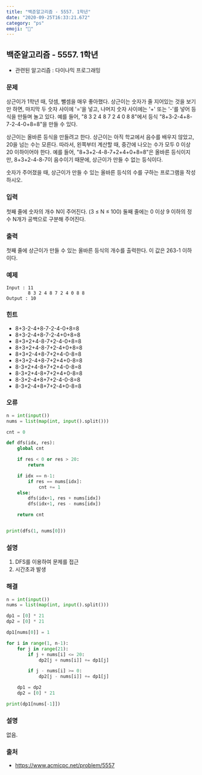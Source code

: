 ```yaml
---
title: "백준알고리즘 - 5557. 1학년"
date: "2020-09-25T16:33:21.672"
category: "ps"
emoji: "🌄"
---
```


## 백준알고리즘 - 5557. 1학년

- 관련된 알고리즘 : 다이나믹 프로그래밍

### 문제

상근이가 1학년 때, 덧셈, 뺄셈을 매우 좋아했다. 상근이는 숫자가 줄 지어있는 것을 보기만 하면, 마지막 두 숫자 사이에 '='을 넣고, 나머지 숫자 사이에는 '+' 또는 '-'를 넣어 등식을 만들며 놀고 있다. 예를 들어, "8 3 2 4 8 7 2 4 0 8 8"에서 등식 "8+3-2-4+8-7-2-4-0+8=8"을 만들 수 있다.

상근이는 올바른 등식을 만들려고 한다. 상근이는 아직 학교에서 음수를 배우지 않았고, 20을 넘는 수는 모른다. 따라서, 왼쪽부터 계산할 때, 중간에 나오는 수가 모두 0 이상 20 이하이어야 한다. 예를 들어, "8+3+2-4-8-7+2+4+0+8=8"은 올바른 등식이지만, 8+3+2-4-8-7이 음수이기 때문에, 상근이가 만들 수 없는 등식이다.

숫자가 주어졌을 때, 상근이가 만들 수 있는 올바른 등식의 수를 구하는 프로그램을 작성하시오.

### 입력

첫째 줄에 숫자의 개수 N이 주어진다. (3 ≤ N ≤ 100) 둘째 줄에는 0 이상 9 이하의 정수 N개가 공백으로 구분해 주어진다.

### 출력

첫째 줄에 상근이가 만들 수 있는 올바른 등식의 개수를 출력한다. 이 값은 263-1 이하이다.

### 예제

```
Input : 11
        8 3 2 4 8 7 2 4 0 8 8
Output : 10
```

### 힌트

- 8+3-2-4+8-7-2-4-0+8=8
- 8+3-2-4+8-7-2-4+0+8=8
- 8+3+2+4-8-7+2-4-0+8=8
- 8+3+2+4-8-7+2-4+0+8=8
- 8+3+2-4+8-7+2+4-0-8=8
- 8+3+2-4+8-7+2+4+0-8=8
- 8-3+2+4-8+7+2+4-0-8=8
- 8-3+2+4-8+7+2+4+0-8=8
- 8-3+2-4+8+7+2-4-0-8=8
- 8-3+2-4+8+7+2-4+0-8=8

### 오류

```python
n = int(input())
nums = list(map(int, input().split()))

cnt = 0

def dfs(idx, res):
    global cnt

    if res < 0 or res > 20:
        return

    if idx == n-1:
        if res == nums[idx]:
            cnt += 1
    else:
        dfs(idx+1, res + nums[idx])
        dfs(idx+1, res - nums[idx])

    return cnt


print(dfs(1, nums[0]))
```

### 설명

1. DFS를 이용하여 문제를 접근
2. 시간초과 발생

### 해결

```python
n = int(input())
nums = list(map(int, input().split()))

dp1 = [0] * 21
dp2 = [0] * 21

dp1[nums[0]] = 1

for i in range(1, n-1):
    for j in range(21):
        if j + nums[i] <= 20:
            dp2[j + nums[i]] += dp1[j]

        if j - nums[i] >= 0:
            dp2[j - nums[i]] += dp1[j]

    dp1 = dp2
    dp2 = [0] * 21

print(dp1[nums[-1]])
```

### 설명

없음.

### 출처

- https://www.acmicpc.net/problem/5557
